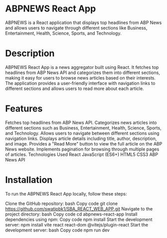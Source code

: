 # ABPNEWS React App
ABPNEWS is a React application that displays top headlines from ABP News and allows users to navigate through different sections like Business, Entertainment, Health, Science, Sports, and Technology.

# Description
ABPNEWS React App is a news aggregator built using React. It fetches top headlines from ABP News API and categorizes them into different sections, making it easy for users to browse news articles based on their interests. The application provides a user-friendly interface with navigation links to different sections and allows users to read more about each article.

# Features
Fetches top headlines from ABP News API.
Categorizes news articles into different sections such as Business, Entertainment, Health, Science, Sports, and Technology.
Allows users to navigate between different sections using navigation links.
Displays article details including title, author, description, and image.
Provides a "Read More" button to view the full article on the ABP News website.
Implements pagination for browsing through multiple pages of articles.
Technologies Used
React
JavaScript (ES6+)
HTML5
CSS3
ABP News API

# Installation
To run the ABPNEWS React App locally, follow these steps:

Clone the GitHub repository:
bash
Copy code
git clone https://github.com/swatipbk1/SBA_REACT_WEB_APP.git
Navigate to the project directory:
bash
Copy code
cd abpnews-react-app
Install dependencies using npm:
Copy code
npm install
Start the development server:
npm install vite react react-dom @vitejs/plugin-react
Start the development server:
bash
Copy code
npm run dev

